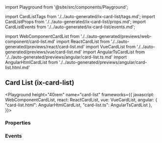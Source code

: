 import Playground from '@site/src/components/Playground';

import CardListTags from './../auto-generated/ix-card-list/tags.md';
import CardListProps from './../auto-generated/ix-card-list/props.md';
import CardListEvents from './../auto-generated/ix-card-list/events.md';

import WebComponentCardList from './../auto-generated/previews/web-component/card-list.md'
import ReactCardList from './../auto-generated/previews/react/card-list.md'
import VueCardList from './../auto-generated/previews/vue/card-list.md'
import AngularTsCardList from './../auto-generated/previews/angular/card-list.ts.md'
import AngularHtmlCardList from './../auto-generated/previews/angular/card-list.html.md'

## Card List (ix-card-list)

<CardListTags />

<Playground
height="40rem"
name="card-list"
frameworks={{
  javascript: WebComponentCardList,
  react: ReactCardList,
  vue: VueCardList,
  angular: {
    "card-list.html": AngularHtmlCardList,
    "card-list.ts": AngularTsCardList
  },
}}>
</Playground>

### Properties

<CardListProps />

### Events

<CardListEvents />
